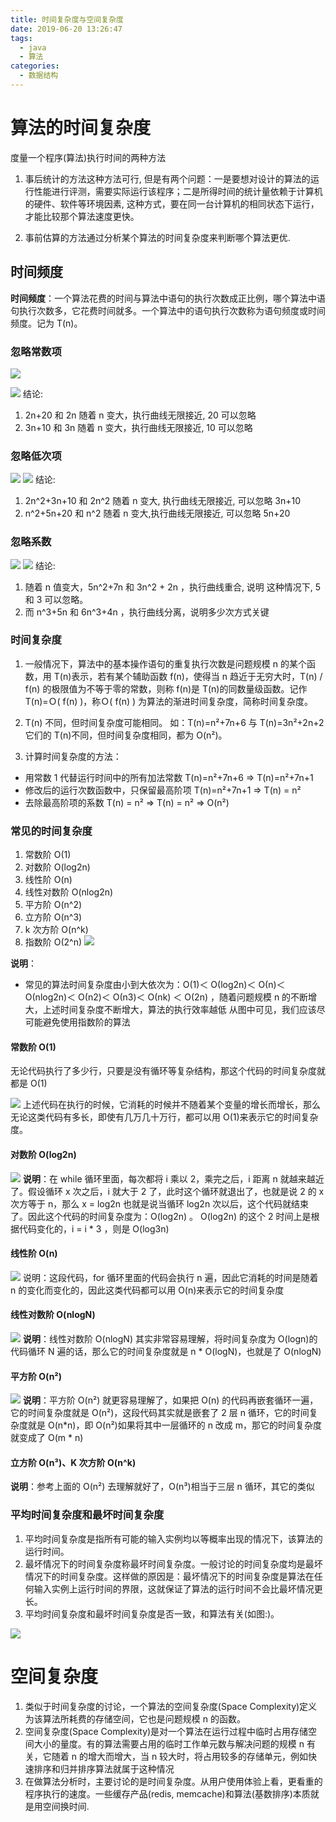 ```yaml
---
title: 时间复杂度与空间复杂度
date: 2019-06-20 13:26:47
tags:
  - java
  - 算法
categories:
  - 数据结构
---
```


# 算法的时间复杂度

度量一个程序(算法)执行时间的两种方法

1. 事后统计的方法这种方法可行, 但是有两个问题：一是要想对设计的算法的运行性能进行评测，需要实际运行该程序；二是所得时间的统计量依赖于计算机的硬件、软件等环境因素, 这种方式，要在同一台计算机的相同状态下运行，才能比较那个算法速度更快。

2. 事前估算的方法通过分析某个算法的时间复杂度来判断哪个算法更优.

## 时间频度

**时间频度**：一个算法花费的时间与算法中语句的执行次数成正比例，哪个算法中语句执行次数多，它花费时间就多。一个算法中的语句执行次数称为语句频度或时间频度。记为 T(n)。

### 忽略常数项

![](https://shoukailiang-blog.oss-cn-hangzhou.aliyuncs.com/article/202211281516413.png)

![](https://shoukailiang-blog.oss-cn-hangzhou.aliyuncs.com/article/202211281516620.png)
结论:

1. 2n+20 和 2n 随着 n 变大，执行曲线无限接近, 20 可以忽略
2. 3n+10 和 3n 随着 n 变大，执行曲线无限接近, 10 可以忽略

### 忽略低次项

![](https://shoukailiang-blog.oss-cn-hangzhou.aliyuncs.com/article/202211281517818.png)
![](https://shoukailiang-blog.oss-cn-hangzhou.aliyuncs.com/article/202211281517171.png)
结论:

1. 2n^2+3n+10 和 2n^2 随着 n 变大, 执行曲线无限接近, 可以忽略 3n+10
2. n^2+5n+20 和 n^2 随着 n 变大,执行曲线无限接近, 可以忽略 5n+20

### 忽略系数

![](https://shoukailiang-blog.oss-cn-hangzhou.aliyuncs.com/article/202211281517441.png)
![](https://shoukailiang-blog.oss-cn-hangzhou.aliyuncs.com/article/202211281518260.png)
结论:

1. 随着 n 值变大，5n^2+7n 和 3n^2 + 2n ，执行曲线重合, 说明 这种情况下, 5 和 3 可以忽略。
2. 而 n^3+5n 和 6n^3+4n ，执行曲线分离，说明多少次方式关键

### 时间复杂度

1. 一般情况下，算法中的基本操作语句的重复执行次数是问题规模 n 的某个函数，用 T(n)表示，若有某个辅助函数 f(n)，使得当 n 趋近于无穷大时，T(n) / f(n) 的极限值为不等于零的常数，则称 f(n)是 T(n)的同数量级函数。记作 T(n)=Ｏ( f(n) )，称Ｏ( f(n) ) 为算法的渐进时间复杂度，简称时间复杂度。

2. T(n) 不同，但时间复杂度可能相同。 如：T(n)=n²+7n+6 与 T(n)=3n²+2n+2 它们的 T(n)不同，但时间复杂度相同，都为 O(n²)。
3. 计算时间复杂度的方法：

- 用常数 1 代替运行时间中的所有加法常数 T(n)=n²+7n+6 => T(n)=n²+7n+1
- 修改后的运行次数函数中，只保留最高阶项 T(n)=n²+7n+1 => T(n) = n²
- 去除最高阶项的系数 T(n) = n² => T(n) = n² => O(n²)

### 常见的时间复杂度

1. 常数阶 O(1)
2. 对数阶 O(log2n)
3. 线性阶 O(n)
4. 线性对数阶 O(nlog2n)
5. 平方阶 O(n^2)
6. 立方阶 O(n^3)
7. k 次方阶 O(n^k)
8. 指数阶 O(2^n)
   ![](https://shoukailiang-blog.oss-cn-hangzhou.aliyuncs.com/article/202211281518958.png)

**说明**：

- 常见的算法时间复杂度由小到大依次为：Ο(1)＜ Ο(log2n)＜ Ο(n)＜ Ο(nlog2n)＜ Ο(n2)＜ Ο(n3)＜ Ο(nk) ＜ Ο(2n) ，随着问题规模 n 的不断增大，上述时间复杂度不断增大，算法的执行效率越低
  从图中可见，我们应该尽可能避免使用指数阶的算法

#### 常数阶 O(1)

无论代码执行了多少行，只要是没有循环等复杂结构，那这个代码的时间复杂度就都是 O(1)

![](https://shoukailiang-blog.oss-cn-hangzhou.aliyuncs.com/article/202211281518473.png)
上述代码在执行的时候，它消耗的时候并不随着某个变量的增长而增长，那么无论这类代码有多长，即使有几万几十万行，都可以用 O(1)来表示它的时间复杂度。

#### 对数阶 O(log2n)

![](https://shoukailiang-blog.oss-cn-hangzhou.aliyuncs.com/article/202211281518624.png)
**说明**：在 while 循环里面，每次都将 i 乘以 2，乘完之后，i 距离 n 就越来越近了。假设循环 x 次之后，i 就大于 2 了，此时这个循环就退出了，也就是说 2 的 x 次方等于 n，那么 x = log2n 也就是说当循环 log2n 次以后，这个代码就结束了。因此这个代码的时间复杂度为：O(log2n) 。 O(log2n) 的这个 2 时间上是根据代码变化的，i = i \* 3 ，则是 O(log3n)

#### 线性阶 O(n)

![](https://user-gold-cdn.xitu.io/2019/6/20/16b735aeb73221e8?w=196&h=117&f=png&s=8349)
说明：这段代码，for 循环里面的代码会执行 n 遍，因此它消耗的时间是随着 n 的变化而变化的，因此这类代码都可以用 O(n)来表示它的时间复杂度

#### 线性对数阶 O(nlogN)

![](https://shoukailiang-blog.oss-cn-hangzhou.aliyuncs.com/article/202211281519424.png)
**说明**：线性对数阶 O(nlogN) 其实非常容易理解，将时间复杂度为 O(logn)的代码循环 N 遍的话，那么它的时间复杂度就是 n \* O(logN)，也就是了 O(nlogN)

#### 平方阶 O(n²)

![](https://shoukailiang-blog.oss-cn-hangzhou.aliyuncs.com/article/202211281519000.png)
**说明**：平方阶 O(n²) 就更容易理解了，如果把 O(n) 的代码再嵌套循环一遍，它的时间复杂度就是 O(n²)，这段代码其实就是嵌套了 2 层 n 循环，它的时间复杂度就是 O(n*n)，即 O(n²)如果将其中一层循环的 n 改成 m，那它的时间复杂度就变成了 O(m * n)

#### 立方阶 O(n³)、K 次方阶 O(n^k)

**说明**：参考上面的 O(n²) 去理解就好了，O(n³)相当于三层 n 循环，其它的类似

### 平均时间复杂度和最坏时间复杂度

1. 平均时间复杂度是指所有可能的输入实例均以等概率出现的情况下，该算法的运行时间。
2. 最坏情况下的时间复杂度称最坏时间复杂度。一般讨论的时间复杂度均是最坏情况下的时间复杂度。这样做的原因是：最坏情况下的时间复杂度是算法在任何输入实例上运行时间的界限，这就保证了算法的运行时间不会比最坏情况更长。
3. 平均时间复杂度和最坏时间复杂度是否一致，和算法有关(如图:)。

![](https://shoukailiang-blog.oss-cn-hangzhou.aliyuncs.com/article/202211281519106.png)

# 空间复杂度

1. 类似于时间复杂度的讨论，一个算法的空间复杂度(Space Complexity)定义为该算法所耗费的存储空间，它也是问题规模 n 的函数。
2. 空间复杂度(Space Complexity)是对一个算法在运行过程中临时占用存储空间大小的量度。有的算法需要占用的临时工作单元数与解决问题的规模 n 有关，它随着 n 的增大而增大，当 n 较大时，将占用较多的存储单元，例如快速排序和归并排序算法就属于这种情况
3. 在做算法分析时，主要讨论的是时间复杂度。从用户使用体验上看，更看重的程序执行的速度。一些缓存产品(redis, memcache)和算法(基数排序)本质就是用空间换时间.
